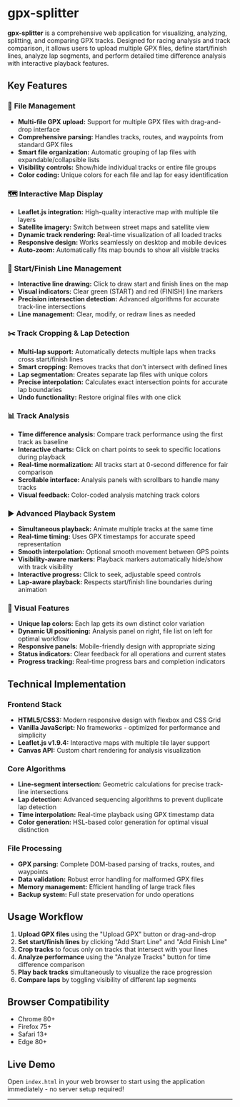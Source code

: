 # gpx-splitter

**gpx-splitter** is a comprehensive web application for visualizing, analyzing, splitting, and comparing GPX tracks. Designed for racing analysis and track comparison, it allows users to upload multiple GPX files, define start/finish lines, analyze lap segments, and perform detailed time difference analysis with interactive playback features.

## Key Features

### 📁 **File Management**
- **Multi-file GPX upload:** Support for multiple GPX files with drag-and-drop interface
- **Comprehensive parsing:** Handles tracks, routes, and waypoints from standard GPX files
- **Smart file organization:** Automatic grouping of lap files with expandable/collapsible lists
- **Visibility controls:** Show/hide individual tracks or entire file groups
- **Color coding:** Unique colors for each file and lap for easy identification

### 🗺️ **Interactive Map Display**
- **Leaflet.js integration:** High-quality interactive map with multiple tile layers
- **Satellite imagery:** Switch between street maps and satellite view
- **Dynamic track rendering:** Real-time visualization of all loaded tracks
- **Responsive design:** Works seamlessly on desktop and mobile devices
- **Auto-zoom:** Automatically fits map bounds to show all visible tracks

### 🏁 **Start/Finish Line Management**
- **Interactive line drawing:** Click to draw start and finish lines on the map
- **Visual indicators:** Clear green (START) and red (FINISH) line markers
- **Precision intersection detection:** Advanced algorithms for accurate track-line intersections
- **Line management:** Clear, modify, or redraw lines as needed

### ✂️ **Track Cropping & Lap Detection**
- **Multi-lap support:** Automatically detects multiple laps when tracks cross start/finish lines
- **Smart cropping:** Removes tracks that don't intersect with defined lines
- **Lap segmentation:** Creates separate lap files with unique colors
- **Precise interpolation:** Calculates exact intersection points for accurate lap boundaries
- **Undo functionality:** Restore original files with one click

### 📊 **Track Analysis**
- **Time difference analysis:** Compare track performance using the first track as baseline
- **Interactive charts:** Click on chart points to seek to specific locations during playback
- **Real-time normalization:** All tracks start at 0-second difference for fair comparison
- **Scrollable interface:** Analysis panels with scrollbars to handle many tracks
- **Visual feedback:** Color-coded analysis matching track colors

### ▶️ **Advanced Playback System**
- **Simultaneous playback:** Animate multiple tracks at the same time
- **Real-time timing:** Uses GPX timestamps for accurate speed representation
- **Smooth interpolation:** Optional smooth movement between GPS points
- **Visibility-aware markers:** Playback markers automatically hide/show with track visibility
- **Interactive progress:** Click to seek, adjustable speed controls
- **Lap-aware playback:** Respects start/finish line boundaries during animation

### 🎨 **Visual Features**
- **Unique lap colors:** Each lap gets its own distinct color variation
- **Dynamic UI positioning:** Analysis panel on right, file list on left for optimal workflow
- **Responsive panels:** Mobile-friendly design with appropriate sizing
- **Status indicators:** Clear feedback for all operations and current states
- **Progress tracking:** Real-time progress bars and completion indicators

## Technical Implementation

### **Frontend Stack**
- **HTML5/CSS3:** Modern responsive design with flexbox and CSS Grid
- **Vanilla JavaScript:** No frameworks - optimized for performance and simplicity
- **Leaflet.js v1.9.4:** Interactive maps with multiple tile layer support
- **Canvas API:** Custom chart rendering for analysis visualization

### **Core Algorithms**
- **Line-segment intersection:** Geometric calculations for precise track-line intersections
- **Lap detection:** Advanced sequencing algorithms to prevent duplicate lap detection
- **Time interpolation:** Real-time playback using GPX timestamp data
- **Color generation:** HSL-based color generation for optimal visual distinction

### **File Processing**
- **GPX parsing:** Complete DOM-based parsing of tracks, routes, and waypoints
- **Data validation:** Robust error handling for malformed GPX files
- **Memory management:** Efficient handling of large track files
- **Backup system:** Full state preservation for undo operations

## Usage Workflow

1. **Upload GPX files** using the "Upload GPX" button or drag-and-drop
2. **Set start/finish lines** by clicking "Add Start Line" and "Add Finish Line"
3. **Crop tracks** to focus only on tracks that intersect with your lines
4. **Analyze performance** using the "Analyze Tracks" button for time difference comparison
5. **Play back tracks** simultaneously to visualize the race progression
6. **Compare laps** by toggling visibility of different lap segments

## Browser Compatibility

- Chrome 80+
- Firefox 75+
- Safari 13+
- Edge 80+

## Live Demo

Open `index.html` in your web browser to start using the application immediately - no server setup required!

---
